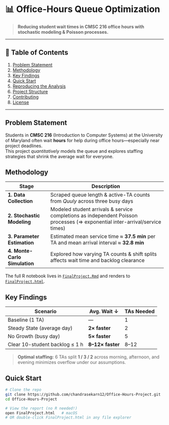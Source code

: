 # 📊 Office-Hours Queue Optimization

> **Reducing student wait times in CMSC 216 office hours with stochastic modeling & Poisson processes.**

---

## 📑 Table of Contents
1. [Problem Statement](#problem-statement)  
2. [Methodology](#methodology)  
3. [Key Findings](#key-findings)  
4. [Quick Start](#quick-start)  
5. [Reproducing the Analysis](#reproducing-the-analysis)  
6. [Project Structure](#project-structure)  
7. [Contributing](#contributing)  
8. [License](#license)  

---

## Problem Statement
Students in **CMSC 216** (Introduction to Computer Systems) at the University of Maryland often wait **hours** for help during office hours—especially near project deadlines.  
This project *quantitatively* models the queue and explores staffing strategies that shrink the average wait for everyone.

## Methodology

| Stage | Description |
|-------|-------------|
| **1. Data Collection** | Scraped queue length & active-TA counts from *Quuly* across three busy days |
| **2. Stochastic Modeling** | Modeled student arrivals & service completions as independent Poisson processes (⇒ exponential inter-arrival/service times) |
| **3. Parameter Estimation** | Estimated mean service time ≈ **37.5 min** per TA and mean arrival interval ≈ **32.8 min** |
| **4. Monte-Carlo Simulation** | Explored how varying TA counts & shift splits affects wait time and backlog clearance |

The full R notebook lives in [`FinalProject.Rmd`](./FinalProject.Rmd) and renders to [`FinalProject.html`](./FinalProject.html).

## Key Findings

| Scenario | Avg. Wait ↓ | TAs Needed |
|----------|-------------|------------|
| Baseline (1 TA) | — | 1 |
| Steady State (average day) | **2× faster** | 2 |
| No Growth (busy day) | **5× faster** | 5 |
| Clear 10-student backlog ≤ 1 h | **8–12× faster** | 8–12 |

> **Optimal staffing:** 6 TAs split **1 / 3 / 2** across morning, afternoon, and evening minimizes overflow under our assumptions.

## Quick Start

```bash
# Clone the repo
git clone https://github.com/chandrasekarn12/Office-Hours-Project.git
cd Office-Hours-Project

# View the report (no R needed!)
open FinalProject.html   # macOS
# OR double-click FinalProject.html in any file explorer
